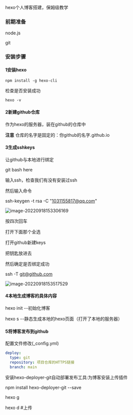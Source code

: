 hexo个人博客搭建，保姆级教学

### 前期准备

node.js

git

### 安装步骤

#### 1安装hexo

``` 
npm install -g hexo-cli
```

检查是否安装成功

``` 
hexo -v
```

#### 2新建github仓库

作为hexo的服务器，装在github的仓库中

**注意** 仓库的名字是固定的：你github的名字.github.io

#### 3生成sshkeys

让github与本地进行绑定

git bash here

输入ssh，检查我们有没有安装过ssh

然后输入命令

ssh-keygen -t rsa -C "1031155817@qq.com"

![image-20220918153306169](https://zhuzedan.oss-cn-hangzhou.aliyuncs.com/img/image-20220918153306169.png)

按四次回车

打开下面那个全选

打开github新建keys

把钥匙放进去

然后确定是否绑定成功

ssh -T git@github.com

![image-20220918153517529](https://zhuzedan.oss-cn-hangzhou.aliyuncs.com/img/image-20220918153517529.png)

#### 4本地生成博客的具体内容

hexo init  --初始化博客

hexo s   --静态生成本地的hexo页面（打开了本地的服务器）

#### 5将博客发布到github

配置文件修改(_config.yml)

``` yml
deploy:
  type: git
  repository: 项目仓库的HTTPS链接
  branch: main
```

安装hexo-deployer-git自动部署发布工具:为博客安装上传插件

npm install hexo-deployer-git --save

hexo g

hexo d #上传
